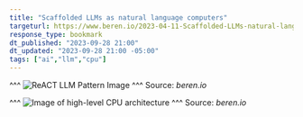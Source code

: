 ```yaml
---
title: "Scaffolded LLMs as natural language computers"
targeturl: https://www.beren.io/2023-04-11-Scaffolded-LLMs-natural-language-computers/
response_type: bookmark
dt_published: "2023-09-28 21:00"
dt_updated: "2023-09-28 21:00 -05:00"
tags: ["ai","llm","cpu"]
---
```


^^^
![ReACT LLM Pattern Image](https://res.cloudinary.com/lesswrong-2-0/image/upload/f_auto,q_auto/v1/mirroredImages/43C3igfmMrE9Qoyfe/paczewfk3yzexgdaokto)
^^^ Source: *beren.io*

^^^
![Image of high-level CPU architecture](https://res.cloudinary.com/lesswrong-2-0/image/upload/f_auto,q_auto/v1/mirroredImages/43C3igfmMrE9Qoyfe/sehstj9d7rfgcv6ifg2y)
^^^ Source: *beren.io*

